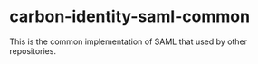 # carbon-identity-saml-common
This is the common implementation of SAML that used by other repositories.

